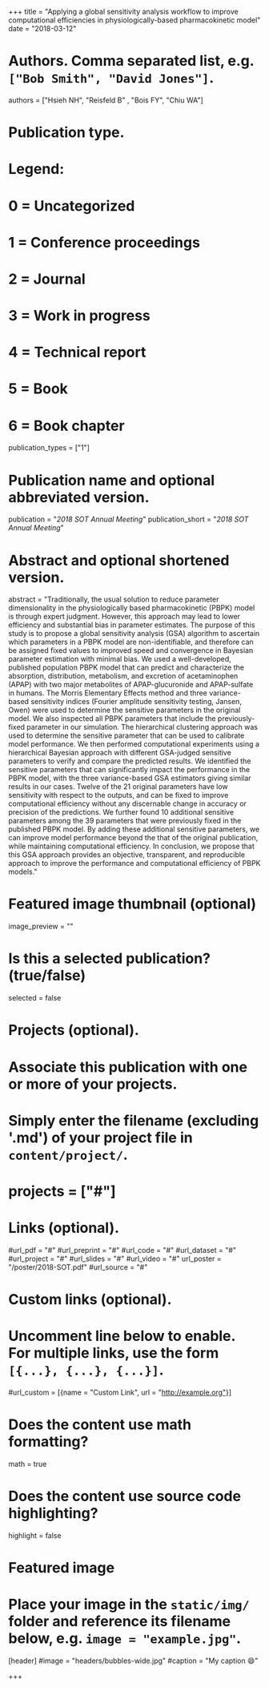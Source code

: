 +++
title = "Applying a global sensitivity analysis workflow to improve computational efficiencies in physiologically-based pharmacokinetic model"
date = "2018-03-12"

# Authors. Comma separated list, e.g. `["Bob Smith", "David Jones"]`.
authors = ["Hsieh NH", "Reisfeld B" , "Bois FY", "Chiu WA"]

# Publication type.
# Legend:
# 0 = Uncategorized
# 1 = Conference proceedings
# 2 = Journal
# 3 = Work in progress
# 4 = Technical report
# 5 = Book
# 6 = Book chapter
publication_types = ["1"]

# Publication name and optional abbreviated version.
publication = "*2018 SOT Annual Meeting*"
publication_short = "*2018 SOT Annual Meeting*"

# Abstract and optional shortened version.
abstract = "Traditionally, the usual solution to reduce parameter dimensionality in the physiologically based pharmacokinetic (PBPK) model is through expert judgment. However, this approach may lead to lower efficiency and substantial bias in parameter estimates. The purpose of this study is to propose a global sensitivity analysis (GSA) algorithm to ascertain which parameters in a PBPK model are non-identifiable, and therefore can be assigned fixed values to improved speed and convergence in Bayesian parameter estimation with minimal bias. We used a well-developed, published population PBPK model that can predict and characterize the absorption, distribution, metabolism, and excretion of acetaminophen (APAP) with two major metabolites of APAP-glucuronide and APAP-sulfate in humans. The Morris Elementary Effects method and three variance-based sensitivity indices (Fourier amplitude sensitivity testing, Jansen, Owen) were used to determine the sensitive parameters in the original model. We also inspected all PBPK parameters that include the previously-fixed parameter in our simulation. The hierarchical clustering approach was used to determine the sensitive parameter that can be used to calibrate model performance. We then performed computational experiments using a hierarchical Bayesian approach with different GSA-judged sensitive parameters to verify and compare the predicted results. We identified the sensitive parameters that can significantly impact the performance in the PBPK model, with the three variance-based GSA estimators giving similar results in our cases. Twelve of the 21 original parameters have low sensitivity with respect to the outputs, and can be fixed to improve computational efficiency without any discernable change in accuracy or precision of the predictions. We further found 10 additional sensitive parameters among the 39 parameters that were previously fixed in the published PBPK model. By adding these additional sensitive parameters, we can improve model performance beyond the that of the original publication, while maintaining computational efficiency. In conclusion, we propose that this GSA approach provides an objective, transparent, and reproducible approach to improve the performance and computational efficiency of PBPK models."

# Featured image thumbnail (optional)
image_preview = ""

# Is this a selected publication? (true/false)
selected = false

# Projects (optional).
#   Associate this publication with one or more of your projects.
#   Simply enter the filename (excluding '.md') of your project file in `content/project/`.
# projects = ["#"]

# Links (optional).
#url_pdf = "#"
#url_preprint = "#"
#url_code = "#"
#url_dataset = "#"
#url_project = "#"
#url_slides = "#"
#url_video = "#"
url_poster = "/poster/2018-SOT.pdf"
#url_source = "#"

# Custom links (optional).
#   Uncomment line below to enable. For multiple links, use the form `[{...}, {...}, {...}]`.
#url_custom = [{name = "Custom Link", url = "http://example.org"}]

# Does the content use math formatting?
math = true

# Does the content use source code highlighting?
highlight = false

# Featured image
# Place your image in the `static/img/` folder and reference its filename below, e.g. `image = "example.jpg"`.
[header]
#image = "headers/bubbles-wide.jpg"
#caption = "My caption :smile:"

+++